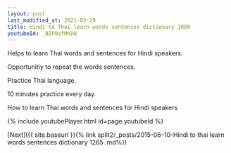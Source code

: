 ```yaml
---
layout: post
last_modified_at: 2021-03-29
title: Hindi to Thai learn words sentences dictionary 1089 
youtubeId: _BZP0vfMnDQ
---
```

 
 
Helps to learn Thai words and sentences for Hindi speakers.

Opportunitiy to repeat the words sentences. 

Practice Thai language. 
 
10 minutes practice every day. 
 
How to learn Thai words and sentences for Hindi speakers 
 
{% include youtubePlayer.html id=page.youtubeId %}
 
 
[Next]({{ site.baseurl }}{% link  split2/_posts/2015-06-10-Hindi to thai learn words sentences dictionary 1265 .md%})
 
